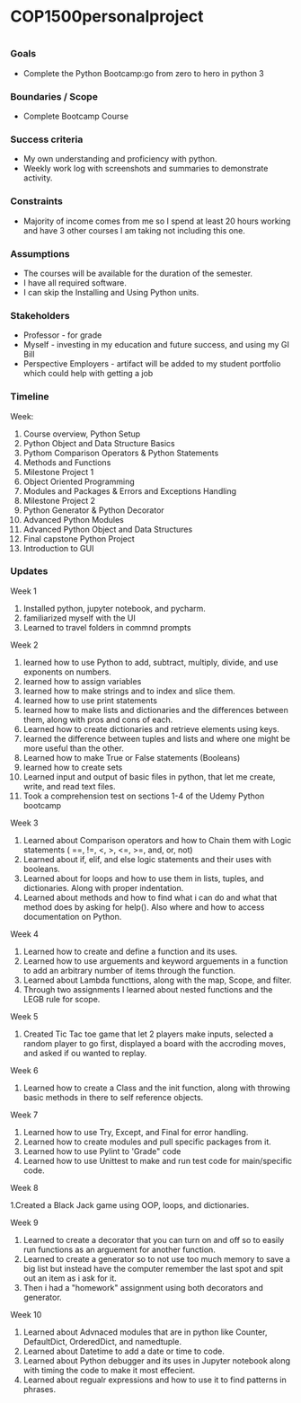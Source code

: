 # COP1500personalproject

# 
### Goals

-   Complete the Python Bootcamp:go from zero to hero in python 3

### Boundaries / Scope

-   Complete Bootcamp Course

### Success criteria

-   My own understanding and proficiency with python.
-   Weekly work log with screenshots and summaries to demonstrate activity.

### Constraints

-   Majority of income comes from me so I spend at least 20 hours working and have 3 other courses I am taking not including this one.

### Assumptions

-   The courses will be available for the duration of the semester.
-   I have all required software.
-   I can skip the Installing and Using Python units.

### Stakeholders

-   Professor - for grade
-   Myself - investing in my education and future success, and using my GI Bill
-   Perspective Employers - artifact will be added to my student portfolio which could help with getting a job

### Timeline

Week:

1.  Course overview, Python Setup
2.  Python Object and Data Structure Basics
3.  Pythom Comparison Operators & Python Statements
4.  Methods and Functions
5.  Milestone Project 1
6.  Object Oriented Programming
7.  Modules and Packages & Errors and Exceptions Handling
8.  Milestone Project 2
9.  Python Generator & Python Decorator
10. Advanced Python Modules
11. Advanced Python Object and Data Structures
12. Final capstone Python Project
13. Introduction to GUI

### Updates
Week 1
1. Installed python, jupyter notebook, and pycharm.
2. familiarized myself with the UI
3. Learned to travel folders in commnd prompts

Week 2

1. learned how to use Python to add, subtract, multiply, divide, and use exponents on numbers.
2. learned how to assign variables
3. learned how to make strings and to index and slice them.
4. learned how to use print statements
5. learned how to make lists and dictionaries and the differences between them, along with pros and cons of each.
6. Learned how to create dictionaries and retrieve elements using keys.
7. learned the difference between tuples and lists and where one might be more useful than the other.
8. Learned how to make True or False statements (Booleans)
9. learned how to create sets
10. Learned input and output of basic files in python, that let me create, write, and read text files.
11. Took a comprehension test on sections 1-4 of the Udemy Python bootcamp

Week 3

1. Learned about Comparison operators and how to Chain them with Logic statements ( ==, !=, <, >, <=, >=, and, or, not)
2. Learned about if, elif, and else logic statements and their uses with booleans.
3. Learned about for loops and how to use them in lists, tuples, and dictionaries. Along with proper indentation.
4. Learned about methods and how to find what i can do and what that method does by asking for help(). Also where and how to access documentation on Python.

Week 4

1. Learned how to create and define a function and its uses.
2. Learned how to use arguements and keyword arguements in a function to add an arbitrary number of items through the function.
3. Learned about Lambda functtions, along with the map, Scope, and filter.
4. Through two assignments I learned about nested functions and the LEGB rule for scope.

Week 5

1. Created Tic Tac toe game that let 2 players make inputs, selected a random player to go first, displayed a board with the accroding moves, and asked if ou wanted to replay.

Week 6

1. Learned how to create a Class and the init function, along with throwing basic methods in there to self reference objects.

Week 7

1. Learned how to use Try, Except, and Final for error handling.
2. Learned how to create modules and pull specific packages from it.
3. Learned how to use Pylint to 'Grade" code
4. Learned how to use Unittest to make and run test code for main/specific code.

Week 8

1.Created a Black Jack game using OOP, loops, and dictionaries.

Week 9

1. Learned to create a decorator that you can turn on and off so to easily run functions as an arguement for another function.
2. Learned to create a generator so to not use too much memory to save a big list but instead have the computer remember the last spot and spit out an item as i ask for it.
3. Then i had a "homework" assignment using both decorators and generator.

Week 10

1. Learned about Advnaced modules that are in python like Counter, DefaultDict, OrderedDict, and namedtuple.
2. Learned about Datetime to add a date or time to code.
3. Learned about Python debugger and its uses in Jupyter notebook along with timing the code to make it most effecient.
4. Learned about regualr expressions and how to use it to find patterns in phrases.
